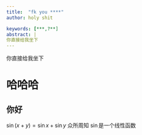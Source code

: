 ```yaml
---
title:  "fk you ****"
author: holy shit

keywords: [***,?**]
abstract: |
你直接给我坐下
---
```

你直接给我坐下
# 哈哈哈
## 你好
$\sin(x+y)=\sin x+\sin y$
众所周知 $\sin$是一个线性函数